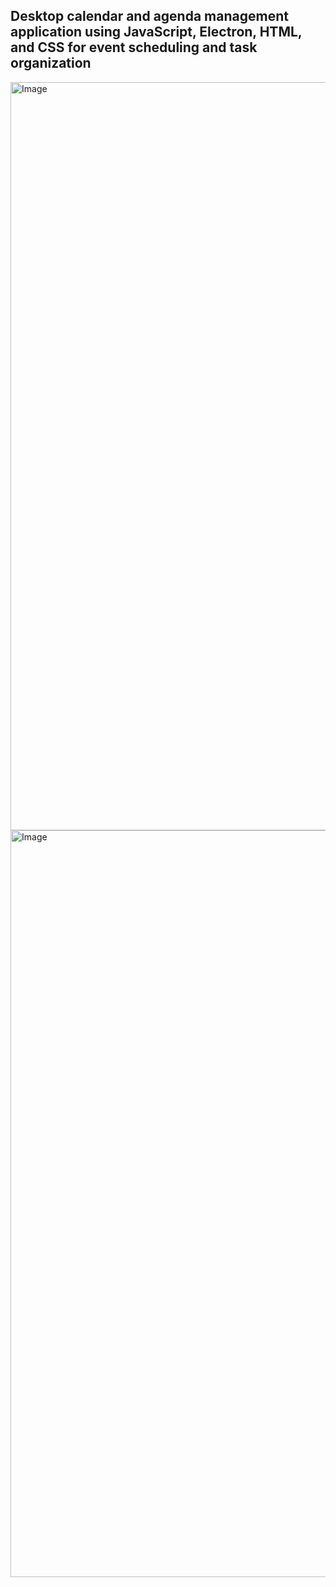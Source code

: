 ## Desktop calendar and agenda management application using JavaScript, Electron, HTML, and CSS for event scheduling and task organization

<img width="1197" alt="Image" src="https://github.com/user-attachments/assets/5fcf5803-888b-4c81-987c-f545d310dded" />
<img width="1195" alt="Image" src="https://github.com/user-attachments/assets/4c02c8b9-daaa-4d5c-bd74-71eeaa2753e7" />

